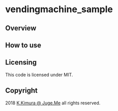 # vendingmachine_sample

## Overview

## How to use

## Licensing

This code is licensed under MIT.

## Copyright

2018  [K.Kimura @ Juge.Me](https://github.com/dotnsf) all rights reserved.

